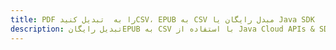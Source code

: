 ---title: PDF را به  تبدیل کنیدCSV، EPUB به CSV مبدل رایگان یا Java SDKdescription: تبدیل رایگانEPUB به CSV با استفاده از Java Cloud APIs & SDK همچنین اسناد PDF را در Cloud ایجاد، ویرایش و رندر کنید.---